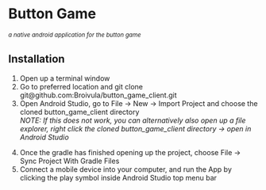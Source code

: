 # Button Game
<sub><i>a native android application for the button game</i></sub>

<h2> Installation </h2>

<ol>
  <li> Open up a terminal window </li>
  <li> Go to preferred location and git clone git@github.com:Broivula/button_game_client.git </li>
  <li> Open Android Studio, go to File -> New -> Import Project and choose the cloned button_game_client directory </li>
  <p<b><i>NOTE: If this does not work, you can alternatively also open up a file explorer, right click the cloned button_game_client directory -> open in Android Studio </i></b></p>
  <li> Once the gradle has finished opening up the project, choose File -> Sync Project With Gradle Files</li>
  <li> Connect a mobile device into your computer, and run the App by clicking the play symbol inside Android Studio top menu bar </li> 
</ol>

